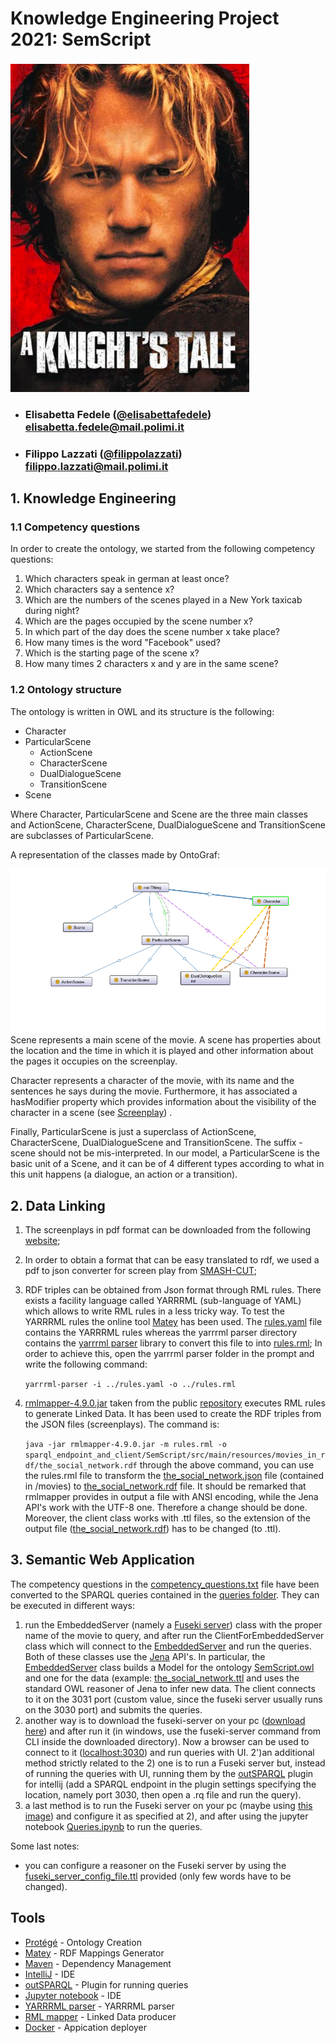 # Knowledge Engineering Project 2021: SemScript

![logo.png](Resources/Logo.png)


- ###  Elisabetta Fedele  ([@elisabettafedele](https://github.com/elisabettafedele)) <br> elisabetta.fedele@mail.polimi.it
- ###  Filippo Lazzati ([@filippolazzati](https://github.com/filippolazzati)) <br> filippo.lazzati@mail.polimi.it



## 1. Knowledge Engineering

### 1.1 Competency questions
In order to create the ontology, we started from the following competency questions:

1) Which characters speak in german at least once?
2) Which characters say a sentence x?
3) Which are the numbers of the scenes played in a New York taxicab during night?
4) Which are the pages occupied by the scene number x?
5) In which part of the day does the scene number x take place?
6) How many times is the word "Facebook" used?
7) Which is the starting page of the scene x?
8) How many times 2 characters x and y are in the same scene?

### 1.2 Ontology structure
The ontology is written in OWL and its structure is the following:
- Character
- ParticularScene
  - ActionScene
  - CharacterScene
  - DualDialogueScene
  - TransitionScene
- Scene

Where Character, ParticularScene and Scene are the three main classes and ActionScene, CharacterScene, DualDialogueScene and TransitionScene are subclasses of ParticularScene. 

A representation of the classes made by OntoGraf:

![ontology.png](Resources/ontology.png)
Scene represents a main scene of the movie. 
A scene has properties about the location and the time in which
it is played and other information about the pages it occupies on the screenplay.

Character represents a character of the movie, with its name and the sentences he says during the movie.
Furthermore, it has associated a hasModifier property which provides information about the visibility of
the character in a scene (see [Screenplay](https://en.wikipedia.org/wiki/Screenplay)) .

Finally, ParticularScene is just a superclass of ActionScene, CharacterScene, DualDialogueScene and TransitionScene.
The suffix -scene should not be mis-interpreted. In our model, a ParticularScene is the basic unit of a Scene, and
it can be of 4 different types according to what in this unit happens (a dialogue, an action or a transition).



## 2. Data Linking

1) The screenplays in pdf format can be downloaded from the following [website](https://www.scriptslug.com/);
2) In order to obtain a format that can be easy translated to rdf, we used a pdf to json converter for screen play from [SMASH-CUT](https://github.com/SMASH-CUT/screenplay-pdf-to-json);
3) RDF triples can be obtained from Json format through RML rules. There exists a facility language called YARRRML
   (sub-language of YAML) which allows to write RML rules in a less tricky way. To test the YARRRML rules the
   online tool [Matey](https://rml.io/yarrrml/matey/) has been used. The [rules.yaml](rules.yaml) file contains the
   YARRRML rules whereas the yarrrml parser directory contains the [yarrrml parser](https://github.com/RMLio/yarrrml-parser) library
   to convert this file to into [rules.rml](rules.rml); 
   In order to achieve this, open the yarrrml parser folder in the prompt and write the following command:
   
   `yarrrml-parser -i ../rules.yaml -o ../rules.rml`

4) [rmlmapper-4.9.0.jar](rmlmapper-4.9.0.jar) taken from the public [repository](https://github.com/RMLio/rmlmapper-java) executes RML rules to generate Linked Data.
   It has been used to create the RDF triples from the JSON files (screenplays).
   The command is:
   
   `java -jar rmlmapper-4.9.0.jar -m rules.rml -o sparql_endpoint_and_client/SemScript/src/main/resources/movies_in_rdf/the_social_network.rdf`
   through the above command, you can use the rules.rml file to transform the [the_social_network.json](https://github.com/elisabettafedele/KeProjectSemScript/blob/main/sparql_endpoint_and_client/SemScript/src/main/resources/movies_in_rdf/the_social_network.ttl)
   file (contained in /movies) to [the_social_network.rdf](https://github.com/elisabettafedele/KeProjectSemScript/blob/main/movies/the_social_network.json) file.
   It should be remarked that rmlmapper provides in output a file with ANSI encoding, while the Jena API's
   work with the UTF-8 one. Therefore a change should be done. Moreover, the client class works with .ttl files,
   so the extension of the output file ([the_social_network.rdf](https://github.com/elisabettafedele/KeProjectSemScript/blob/main/sparql_endpoint_and_client/SemScript/src/main/resources/movies_in_rdf/the_social_network.ttl)) has to be changed (to .ttl).
   
## 3. Semantic Web Application

The competency questions in the [competency_questions.txt](https://github.com/elisabettafedele/KeProjectSemScript/blob/main/competency%20questions.txt) file have been converted to the SPARQL queries contained
in the [queries folder](https://github.com/elisabettafedele/KeProjectSemScript/tree/main/sparql_endpoint_and_client/SemScript/src/main/resources/queries). They can be executed in different ways:
1) run the EmbeddedServer (namely a [Fuseki server](https://jena.apache.org/documentation/fuseki2/)) class with the proper name of the movie to query, and after run the ClientForEmbeddedServer
   class which will connect to the [EmbeddedServer](https://github.com/elisabettafedele/KeProjectSemScript/blob/main/sparql_endpoint_and_client/SemScript/src/main/java/it/polimi/ke/embedded_client_server/EmbeddedServer.java) and run the queries. Both of these classes use the [Jena](https://jena.apache.org/) API's.
   In particular, the [EmbeddedServer](https://github.com/elisabettafedele/KeProjectSemScript/blob/main/sparql_endpoint_and_client/SemScript/src/main/java/it/polimi/ke/embedded_client_server/EmbeddedServer.java) class builds a Model for the ontology [SemScript.owl](https://github.com/elisabettafedele/KeProjectSemScript/blob/main/SemScript.owl) and one for the data
   (example: [the_social_network.ttl](https://github.com/elisabettafedele/KeProjectSemScript/blob/main/sparql_endpoint_and_client/SemScript/src/main/resources/movies_in_rdf/the_social_network.ttl) and uses the standard OWL reasoner of Jena to infer new data. The client connects
   to it on the 3031 port (custom value, since the fuseki server usually runs on the 3030 port) and submits the queries.
2) another way is to download the fuseki-server on your pc ([download here](https://jena.apache.org/download/index.cgi)) and after run
   it (in windows, use the fuseki-server command from CLI inside the downloaded directory). Now a browser can be used
   to connect to it ([localhost:3030](http://localhost:3030/)) and run queries with UI.
2')an additional method strictly related to the 2) one is to run a Fuseki server but, instead of running the queries
   with UI, running them by the [outSPARQL](https://plugins.jetbrains.com/plugin/16503-outsparql) plugin for intellij
   (add a SPARQL endpoint in the plugin settings specifying the location, namely port 3030, then open a .rq file 
   and run the query).
3) a last method is to run the Fuseki server on your pc (maybe using [this image](https://hub.docker.com/r/stain/jena-fuseki))
   and configure it as specified at 2), and after using the jupyter notebook [Queries.ipynb](https://github.com/elisabettafedele/KeProjectSemScript/blob/main/Queries.ipynb) to run the queries.

Some last notes:
- you can configure a reasoner on the Fuseki server by using the [fuseki_server_config_file.ttl](https://github.com/elisabettafedele/KeProjectSemScript/blob/main/fuseki_server_config_file.ttl) provided (only
  few  words have to be changed).
  


## Tools

* [Protégé](https://protege.stanford.edu) - Ontology Creation
* [Matey](https://rml.io/yarrrml/matey/) - RDF Mappings Generator
* [Maven](https://maven.apache.org/) - Dependency Management
* [IntelliJ](https://www.jetbrains.com/idea/) - IDE
* [outSPARQL](https://plugins.jetbrains.com/plugin/16503-outsparql) - Plugin for running queries
* [Jupyter notebook](https://jupyter.org/) - IDE
* [YARRRML parser](https://github.com/RMLio/yarrrml-parser) - YARRRML parser
* [RML mapper](https://github.com/RMLio/rmlmapper-java) - Linked Data producer
* [Docker](https://www.docker.com/) - Appication deployer

